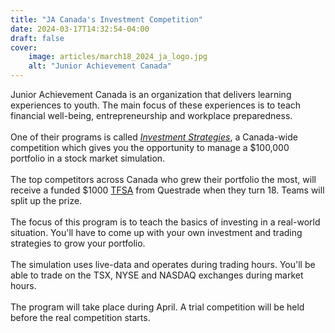 ```yaml
---
title: "JA Canada's Investment Competition"
date: 2024-03-17T14:32:54-04:00
draft: false
cover: 
    image: articles/march18_2024_ja_logo.jpg
    alt: "Junior Achievement Canada"
---
```


Junior Achievement Canada is an organization that delivers learning experiences to youth. The main focus of these experiences is to teach financial well-being, entrepreneurship and workplace preparedness. 
\
\
One of their programs is called [*Investment Strategies*](https://jaswo.org/programs/grades-9-12/investment-strategies-program/), a Canada-wide competition which gives you the opportunity to manage a $100,000 portfolio in a stock market simulation. 
\
\
The top competitors across Canada who grew their portfolio the most, will receive a funded $1000 [TFSA](https://www.canada.ca/en/revenue-agency/services/tax/individuals/topics/tax-free-savings-account.html)
from Questrade when they turn 18. Teams will split up the prize.   
\
The focus of this program is to teach the basics of investing in a real-world situation. You'll have to come up with your own investment and trading strategies to grow your portfolio. 
\
\
The simulation uses live-data and operates during trading hours. You'll be able to trade on the TSX, NYSE and NASDAQ exchanges during market hours. 
\
\
The program will take place during April. A trial competition will be held before the real competition starts.

